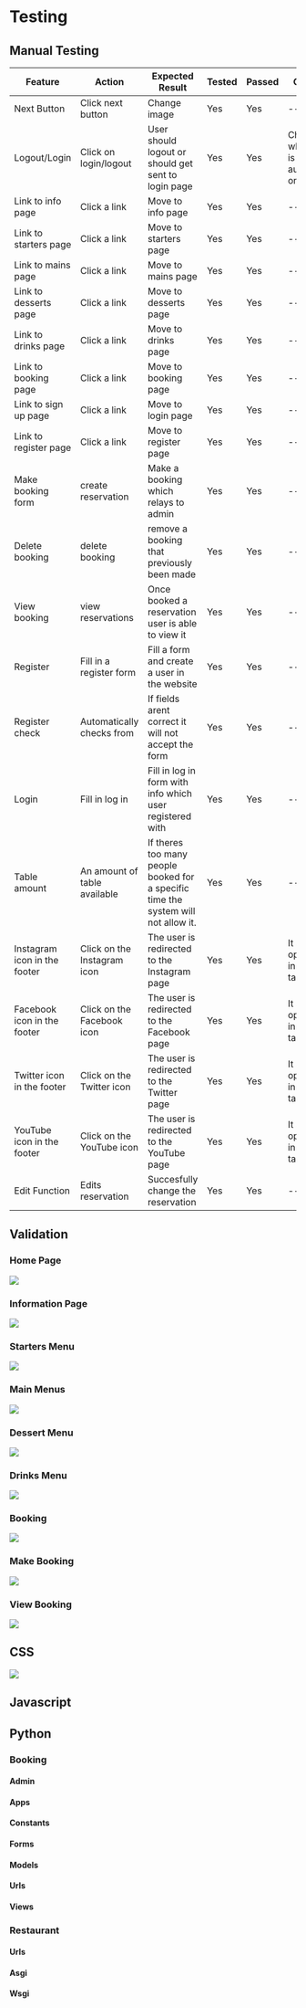 # Testing

## Manual Testing

| Feature | Action | Expected Result | Tested | Passed | Comments |
| --- | --- | --- | --- | --- | --- |
| Next Button | Click next button | Change image | Yes | Yes | --- |
| Logout/Login | Click on login/logout | User should logout or should get sent to login page | Yes | Yes | Changes whether user is authenticated or not |
| Link to info page | Click a link | Move to info page | Yes | Yes | --- |
| Link to starters page | Click a link | Move to starters page | Yes | Yes | --- |
| Link to mains page | Click a link | Move to mains page | Yes | Yes | --- |
| Link to desserts page | Click a link | Move to desserts page | Yes | Yes | --- |
| Link to drinks page | Click a link | Move to drinks page | Yes | Yes | --- |
| Link to booking page | Click a link | Move to booking page | Yes | Yes | --- |
| Link to sign up page | Click a link | Move to login page | Yes | Yes | --- |
| Link to register page | Click a link | Move to register page | Yes | Yes | --- |
| Make booking form | create reservation | Make a booking which relays to admin | Yes | Yes | --- |
| Delete booking | delete booking | remove a booking that previously been made | Yes | Yes | --- |
| View booking | view reservations | Once booked a reservation user is able to view it | Yes | Yes | --- |
| Register | Fill in a register form | Fill a form and create a user in the website | Yes | Yes | --- |
| Register check | Automatically checks from | If fields arent correct it will not accept the form | Yes | Yes | --- |
| Login | Fill in log in | Fill in log in form with info which user registered with | Yes | Yes | --- |
| Table amount | An amount of table available | If theres too many people booked for a specific time the system will not allow it. | Yes | Yes | --- |
| Instagram icon in the footer | Click on the Instagram icon | The user is redirected to the Instagram page | Yes | Yes | It should open the link in another tab or page |
| Facebook icon in the footer | Click on the Facebook icon | The user is redirected to the Facebook page | Yes | Yes | It should open the link in another tab or page |
| Twitter icon in the footer | Click on the Twitter icon | The user is redirected to the Twitter page | Yes | Yes | It should open the link in another tab or page |
| YouTube icon in the footer | Click on the YouTube icon | The user is redirected to the YouTube page | Yes | Yes | It should open the link in another tab or page |
| Edit Function | Edits reservation | Succesfully change the reservation | Yes | Yes | --- |

## Validation

### Home Page

![](documentation/index-val.png)

### Information Page

![](documentation/info-val.png)

### Starters Menu

![](documentation/menu-starters-val.png)

### Main Menus

![](documentation/menu-main-val.png)

### Dessert Menu

![](documentation/menu-desserts-val.png)

### Drinks Menu

![](documentation/menu-drink-val.png)

### Booking

![](documentation/booking-val.png)

### Make Booking

![](documentation/make-booking-val.png)

### View Booking

![](documentation/view-booking-val.png)

## CSS

![](documentation/oak-css.png)

## Javascript

## Python

### Booking

#### Admin

#### Apps

#### Constants

#### Forms

#### Models

#### Urls

#### Views

### Restaurant

#### Urls

#### Asgi

#### Wsgi